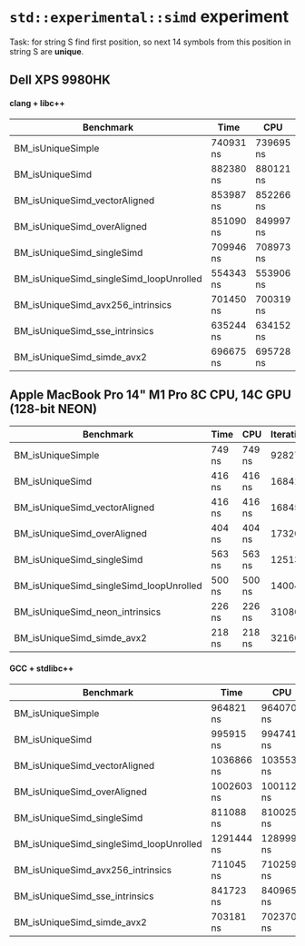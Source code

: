 # `std::experimental::simd` experiment

Task: for string S find first position, so next 14 symbols from this position in string S are **unique**.

## Dell XPS 9980HK

#### clang + libc++

| Benchmark                               | Time      | CPU       | Iterations | UserCounters... |
|-----------------------------------------|-----------|-----------|------------|-----------------|
| BM_isUniqueSimple                       | 740931 ns | 739695 ns | 883        | 168.97M/s       |
| BM_isUniqueSimd                         | 882380 ns | 880121 ns | 762        | 142.011M/s      |
| BM_isUniqueSimd_vectorAligned           | 853987 ns | 852266 ns | 813        | 146.652M/s      |
| BM_isUniqueSimd_overAligned             | 851090 ns | 849997 ns | 840        | 147.044M/s      |
| BM_isUniqueSimd_singleSimd              | 709946 ns | 708973 ns | 982        | 176.293M/s      |
| BM_isUniqueSimd_singleSimd_loopUnrolled | 554343 ns | 553906 ns | 1228       | 225.646M/s      |
| BM_isUniqueSimd_avx256_intrinsics       | 701450 ns | 700319 ns | 977        | 178.471M/s      |
| BM_isUniqueSimd_sse_intrinsics          | 635244 ns | 634152 ns | 1029       | 197.093M/s      |
| BM_isUniqueSimd_simde_avx2              | 696675 ns | 695728 ns | 984        | 179.649M/s      |

## Apple MacBook Pro 14" M1 Pro 8C CPU, 14C GPU (128-bit NEON)

| Benchmark                               | Time   | CPU    | Iterations | UserCounters... |
|-----------------------------------------|--------|--------|------------|-----------------|
| BM_isUniqueSimple                       | 749 ns | 749 ns | 928271     | 132.451M/s      |
| BM_isUniqueSimd                         | 416 ns | 416 ns | 1684162    | 238.67M/s       |
| BM_isUniqueSimd_vectorAligned           | 416 ns | 416 ns | 1684527    | 238.672M/s      |
| BM_isUniqueSimd_overAligned             | 404 ns | 404 ns | 1732099    | 245.449M/s      |
| BM_isUniqueSimd_singleSimd              | 563 ns | 563 ns | 1251363    | 176.258M/s      |
| BM_isUniqueSimd_singleSimd_loopUnrolled | 500 ns | 500 ns | 1400451    | 198.561M/s      |
| BM_isUniqueSimd_neon_intrinsics         | 226 ns | 226 ns | 3108058    | 439.404M/s      |
| BM_isUniqueSimd_simde_avx2              | 218 ns | 218 ns | 3216040    | 455.573M/s      |

#### GCC + stdlibc++

| Benchmark                               | Time       | CPU        | Iterations | UserCounters... |
|-----------------------------------------|------------|------------|------------|-----------------|
| BM_isUniqueSimple                       | 964821 ns  | 964070 ns  | 718        | 129.645M/s      |
| BM_isUniqueSimd                         | 995915 ns  | 994741 ns  | 675        | 125.647M/s      |
| BM_isUniqueSimd_vectorAligned           | 1036866 ns | 1035530 ns | 658        | 120.698M/s      |
| BM_isUniqueSimd_overAligned             | 1002603 ns | 1001126 ns | 706        | 124.846M/s      |
| BM_isUniqueSimd_singleSimd              | 811088 ns  | 810025 ns  | 875        | 154.3M/s        |
| BM_isUniqueSimd_singleSimd_loopUnrolled | 1291444 ns | 1289993 ns | 530        | 96.8894M/s      |
| BM_isUniqueSimd_avx256_intrinsics       | 711045 ns  | 710259 ns  | 944        | 175.973M/s      |
| BM_isUniqueSimd_sse_intrinsics          | 841723 ns  | 840965 ns  | 781        | 148.623M/s      |
| BM_isUniqueSimd_simde_avx2              | 703181 ns  | 702370 ns  | 909        | 177.95M/s       |
